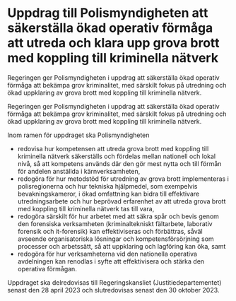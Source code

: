 # Uppdrag till Polismyndigheten att säkerställa ökad operativ förmåga att utreda och klara upp grova brott med koppling till kriminella nätverk

Regeringen ger Polismyndigheten i uppdrag att säkerställa ökad operativ förmåga att bekämpa grov kriminalitet, med särskilt fokus på utredning och ökad uppklaring av grova brott med koppling till kriminella nätverk.

Regeringen ger Polismyndigheten i uppdrag att säkerställa ökad operativ förmåga att bekämpa grov kriminalitet, med särskilt fokus på utredning och ökad uppklaring av grova brott med koppling till kriminella nätverk.

Inom ramen för uppdraget ska Polismyndigheten

* redovisa hur kompetensen att utreda grova brott med koppling till kriminella nätverk säkerställs och fördelas mellan nationell och lokal nivå, så att kompetens används där den gör mest nytta och till förmån för andelen anställda i kärnverksamheten,
* redogöra för hur metodstöd för utredning av grova brott implementeras i polisregionerna och hur tekniska hjälpmedel, som exempelvis bevakningskameror, i ökad omfattning kan bidra till effektivare utredningsarbete och hur beprövad erfarenhet av att utreda grova brott med koppling till kriminella nätverk tas till vara,
* redogöra särskilt för hur arbetet med att säkra spår och bevis genom den forensiska verksamheten (kriminaltekniskt fältarbete, laborativ forensik och it-forensik) kan effektiviseras och förbättras, såväl avseende organisatoriska lösningar och kompetensförsörjning som processer och arbetssätt, så att uppklaring och lagföring kan öka, samt
* redogöra för hur verksamheterna vid den nationella operativa avdelningen kan renodlas i syfte att effektivisera och stärka den operativa förmågan.

Uppdraget ska delredovisas till Regeringskansliet (Justitiedepartementet) senast den 28 april 2023 och slutredovisas senast den 30 oktober 2023.
